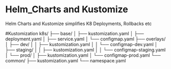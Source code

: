 # Helm_Charts and Kustomize
Helm Charts and Kustomize simplifies K8 Deployments, Rollbacks etc 

#Kustomization
k8s/
├── base/
│   ├── kustomization.yaml
│   ├── deployment.yaml
│   ├── service.yaml
│   └── configmap.yaml
├── overlays/
│   ├── dev/
│   │   ├── kustomization.yaml
│   │   └── configmap-dev.yaml
│   ├── staging/
│   │   ├── kustomization.yaml
│   │   └── configmap-staging.yaml
│   └── prod/
│       ├── kustomization.yaml
│       └── configmap-prod.yaml
└── common/
    ├── kustomization.yaml
    └── namespace.yaml
